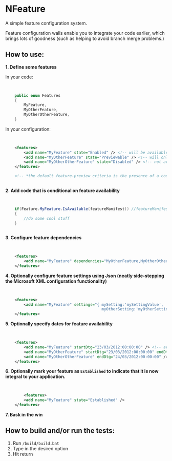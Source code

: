NFeature
====

A simple feature configuration system. 

Feature configuration walls enable you to integrate your code earlier, which brings lots of goodness (such as helping to avoid branch merge problems.)

How to use:
--------
**1. Define some features**

In your code:

```C#

	
    public enum Features
	{
		MyFeature,
		MyOtherFeature,
		MyOtherOtherFeature,
    }

```

In your configuration:

```XML

	
    <features>
		<add name="MyFeature" state="Enabled" /> <!-- will be available to all -->
		<add name="MyOtherFeature" state="Previewable" /> <!-- will only be available to users who meet the feature-preview criteria* -->
		<add name="MyOtherOtherFeature" state="Disabled" /> <!-- not available -->
	</features>

	<!-- *the default feature-preview criteria is the presence of a cookie on the client, but this is pluggable functionality -->
	
```

**2. Add code that is conditional on feature availability**
	
```C#


	if(Feature.MyFeature.IsAvailable(featureManifest)) //featureManifest ideally supplied via IOC container
	{
		//do some cool stuff
	}
	
```

**3. Configure feature dependencies**

```XML

	
    <features>
		<add name="MyFeature" dependencies="MyOtherFeature,MyOtherOtherFeature" />
	</features>

```

**4. Optionally configure feature settings using Json (neatly side-stepping the Microsoft XML configuration functionality)**
	
```XML

	
    <features>
		<add name="MyFeature" settings="{ mySetting:'mySettingValue', 
										  myOtherSetting:'myOtherSettingValue' }" />
	</features>

```

**5. Optionally specify dates for feature availability**

```XML

	
    <features>
		<add name="MyFeature" startDtg="23/03/2012:00:00:00" /> <!-- available from 23rd March 2012 forever -->
		<add name="MyOtherFeature" startDtg="23/03/2012:00:00:00" endDtg="24/03/2012:00:00:00" /> <!-- available from 23rd March 2012 until the 24th -->
		<add name="MyOtherOtherFeature" endDtg="24/03/2012:00:00:00" /> <!-- available until 24th March 2012 -->
	</features>

```

**6. Optionally mark your feature as ```Established``` to indicate that it is now integral to your application.**

```XML

	
        <features>
		<add name="MyFeature" state="Established" />
	</features>

```

**7. Bask in the win**

How to build and/or run the tests:
--------

1. Run `/build/build.bat`
1. Type in the desired option
1. Hit return